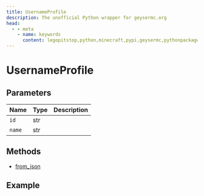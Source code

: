 ```yaml
---
title: UsernameProfile
description: The unofficial Python wrapper for geysermc.org
head:
  - - meta
    - name: keywords
      content: legopitstop,python,minecraft,pypi,geysermc,pythonpackage
---
```


# UsernameProfile

## Parameters

| Name | Type | Description |
| ---- | ---- | ----------- |
| `id`   | str  |             |
| `name` | str  |             |

## Methods

- [from_json](#from-json)

## Example

```py

```
